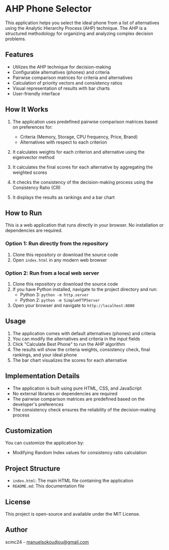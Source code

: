 # AHP Phone Selector

This application helps you select the ideal phone from a list of alternatives using the Analytic Hierarchy Process (AHP) technique. The AHP is a structured methodology for organizing and analyzing complex decision problems.

## Features

- Utilizes the AHP technique for decision-making
- Configurable alternatives (phones) and criteria
- Pairwise comparison matrices for criteria and alternatives
- Calculation of priority vectors and consistency ratios
- Visual representation of results with bar charts
- User-friendly interface

## How It Works

1. The application uses predefined pairwise comparison matrices based on preferences for:
   - Criteria (Memory, Storage, CPU frequency, Price, Brand)
   - Alternatives with respect to each criterion

2. It calculates weights for each criterion and alternative using the eigenvector method

3. It calculates the final scores for each alternative by aggregating the weighted scores

4. It checks the consistency of the decision-making process using the Consistency Ratio (CR)

5. It displays the results as rankings and a bar chart

## How to Run

This is a web application that runs directly in your browser. No installation or dependencies are required.

### Option 1: Run directly from the repository

1. Clone this repository or download the source code
2. Open `index.html` in any modern web browser

### Option 2: Run from a local web server

1. Clone this repository or download the source code
2. If you have Python installed, navigate to the project directory and run:
   - Python 3: `python -m http.server`
   - Python 2: `python -m SimpleHTTPServer`
3. Open your browser and navigate to `http://localhost:8000`

## Usage

1. The application comes with default alternatives (phones) and criteria
2. You can modify the alternatives and criteria in the input fields
3. Click "Calculate Best Phone" to run the AHP algorithm
4. The results will show the criteria weights, consistency check, final rankings, and your ideal phone
5. The bar chart visualizes the scores for each alternative

## Implementation Details

- The application is built using pure HTML, CSS, and JavaScript
- No external libraries or dependencies are required
- The pairwise comparison matrices are predefined based on the developer's preferences
- The consistency check ensures the reliability of the decision-making process

## Customization

You can customize the application by:
- Modifying Random Index values for consistency ratio calculation

## Project Structure

- `index.html`: The main HTML file containing the application
- `README.md`: This documentation file

## License

This project is open-source and available under the MIT License.

## Author

scmc24 - manuelsokoudjou@gmail.com